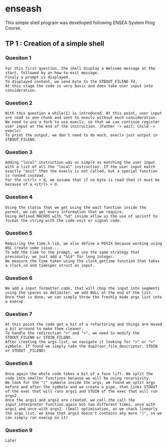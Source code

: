 # enseash
This simple shell program was develloped following ENSEA System Prog Course.

## TP 1 : Creation of a simple shell

### Quesiton 1
    For this first question, the shell display a Welcome message at the start, followed by an how-to-exit message.
    Finaly a prompt is displayed.
    To displayed content, we send byte to the STDOUT_FILENO fd.
    At this stage the code is very basic and does take user input into consideration.

### Question 2
    With this question a while(1) is introduced. At this point, user input are read in one chunk and sent to execlv without much consideration.
    We need to use a fork to use execlv, so that we can continue register user input at the end of the instruction. (Father -> wait; Child -> execlv)
    To print the output, we don't need to do much, execlv just output in STDOUT_FILENO.

### Question 3
    Adding "local" instruction was as simple as matching the user input with a list of all the "local" instruction. If the user input match exactly "exit" then the execlv is not called, but a special function is runned instead.
    For the <ctrl> + d, we assume that if no byte is read then it must be because of a <ctrl> + d.

### Question 4
    Using the status that we get using the wait function inside the parent, we can get every information that we require.
    Using defined MACROS with "%d" inside allow us the use of sprintf to format the string with the code exit or signal code.

### Question 5
    Requiring the time.h lib, we also define a POSIX because working using WSL create some issue...
    To add the time to the prompt, we use the same strategy that previously, we just add a "%ld" for long integer.
    We measure the time taken using the clock_gettime function that takes a clock_id and timespec struct as input.

### Question 6
    We add a input formatter code, that will chop the input into segments using the spaces as delimiter. we add NULL at the end of the list.
    Once that is done, we can simply throw the freshly made args list into a execvp.

### Question 7
    At this point the code get a bit of a refactoring and things are moved a bit arround to make them cleaner.
    To handle the redirection ">" and "<", we need to modify the STDOUT_FILENO or STDIN_FILENO.
    After creating the args list, we navigate it looking for ">" or "<" symbole. If found we simply take the dup2(our_file_descriptor, STDIN or STDOUT _FILENO)

### Question 8
    Once again the whole code takes a bit of a face lift. We split the code into smaller functions because we will be using recursivity.
    We look for the "|" symbole inside the args, we found we split args before and after the symbole and we create a pipe, that links STDOUT of the exec that will runs args1 and STDIN of the exec that will run args2.
    Once the args1 and args2 are created, we call the call the input_interpreter function again but two different times, once with args1 and once with args2. (Small optimisation, as we chack linearly the args list, we know that args1 doesn't contains any more "|", so we can simply run execvp on it)
    
### Question 9
    Later